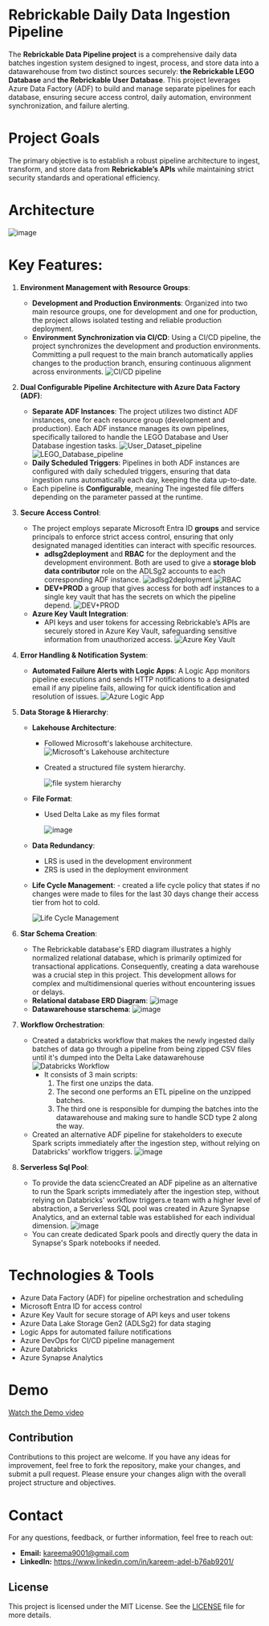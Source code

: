 # Rebrickable Daily Data Ingestion Pipeline

The **Rebrickable Data Pipeline project** is a comprehensive daily data batches ingestion system designed to ingest, process, and store data into a datawarehouse from two distinct sources securely: **the Rebrickable LEGO Database** and **the Rebrickable User Database**.
This project leverages Azure Data Factory (ADF) to build and manage separate pipelines for each database, ensuring secure access control, daily automation, environment synchronization, and failure alerting.
# Project Goals

The primary objective is to establish a robust pipeline architecture to ingest, transform, and store data from **Rebrickable’s APIs** while maintaining strict security standards and operational efficiency.
# Architecture
![image](https://github.com/user-attachments/assets/82dcfffb-772b-41ef-b789-5354112345e5)


# Key Features:

1. **Environment Management with Resource Groups**:
    - **Development and Production Environments**: 
        Organized into two main resource groups, one for development and one for production, the project allows isolated testing and reliable production deployment.
    - **Environment Synchronization via CI/CD**: 
        Using a CI/CD pipeline, the project synchronizes the development and production environments. Committing a pull request to the main branch automatically applies changes to the production branch, ensuring continuous alignment across environments.
        ![CI/CD pipeline](https://github.com/KareemAdel10/Rebrickable-Data-Pipeline/blob/main/Images/CI-CD%20pipeline.png)

2. **Dual Configurable Pipeline Architecture with Azure Data Factory (ADF)**:
    - **Separate ADF Instances**: 
        The project utilizes two distinct ADF instances, one for each resource group (development and production). Each ADF instance manages its own pipelines, specifically tailored to handle the LEGO Database and User Database ingestion tasks.
            ![User_Dataset_pipeline](https://github.com/KareemAdel10/Rebrickable-Data-Pipeline/blob/main/Images/Database%20pipeline.png)
            ![LEGO_Database_pipeline](https://github.com/KareemAdel10/Rebrickable-Data-Pipeline/blob/main/Images/User_Dataset_pipeline.png)
    - **Daily Scheduled Triggers**: 
        Pipelines in both ADF instances are configured with daily scheduled triggers, ensuring that data ingestion runs automatically each day, keeping the data up-to-date.
    - Each pipeline is **Configurable**, meaning The ingested file differs depending on the parameter passed at the runtime.

3. **Secure Access Control**:
    - The project employs separate Microsoft Entra ID **groups** and service principals to enforce strict access control, ensuring that only designated managed identities can interact with specific resources.
        - **adlsg2deployment** and **RBAC** for the deployment and the development environment. Both are used to give a **storage blob data contributor** role on the ADLSg2 accounts to each corresponding ADF instance.
            ![adlsg2deployment](https://github.com/KareemAdel10/Rebrickable-Data-Pipeline/blob/main/Images/adlsg2deployment.png)
            ![RBAC](https://github.com/KareemAdel10/Rebrickable-Data-Pipeline/blob/main/Images/RBAC.png)
        - **DEV+PROD** a group that gives access for both adf instances to a single key vault that has the secrets on which the pipeline depend.
            ![DEV+PROD](https://github.com/KareemAdel10/Rebrickable-Data-Pipeline/blob/main/Images/Dev%2BPROD.png)
    - **Azure Key Vault Integration**: 
        - API keys and user tokens for accessing Rebrickable’s APIs are securely stored in Azure Key Vault, safeguarding sensitive information from unauthorized access.
            ![Azure Key Vault](https://github.com/KareemAdel10/Rebrickable-Data-Pipeline/blob/main/Images/Key%20Vault.png)

4. **Error Handling & Notification System**:
    - **Automated Failure Alerts with Logic Apps**: 
        A Logic App monitors pipeline executions and sends HTTP notifications to a designated email if any pipeline fails, allowing for quick identification and resolution of issues.
        ![Azure Logic App](https://github.com/KareemAdel10/Rebrickable-Data-Pipeline/blob/main/Images/Logic%20App.png)

5. **Data Storage & Hierarchy**:
    - **Lakehouse Architecture**:
        - Followed Microsoft's lakehouse architecture.
            ![Microsoft's Lakehouse architecture](https://github.com/user-attachments/assets/3ed1f78b-0de5-4193-ab1a-82852755fd9d)

        - Created a structured file system hierarchy.


            ![file system hierarchy](https://github.com/KareemAdel10/Rebrickable-Data-Pipeline/blob/main/Images/File%20hierarchy.png)
    - **File Format**:
      - Used Delta Lake as my files format


          ![image](https://github.com/user-attachments/assets/edab5cf4-3ef2-4395-9dff-426a5e1c88c9)

    - **Data Redundancy**:
        - LRS is used in the development environment
        - ZRS is used in the deployment environment
    - **Life Cycle Management**:
            - created a life cycle policy that states if no changes were made to files for the last 30 days change their access tier from hot to cold.
      
        ![Life Cycle Management](https://github.com/KareemAdel10/Rebrickable-Data-Pipeline/blob/main/Images/Life%20Cycle%20Management.png)
6. **Star Schema Creation**:
   - The Rebrickable database's ERD diagram illustrates a highly normalized relational database, which is primarily optimized for transactional applications. Consequently, creating a data warehouse was a crucial step in this project. This development allows for complex and multidimensional queries without encountering issues or delays.
   - **Relational database ERD Diagram**:
     ![image](https://github.com/user-attachments/assets/3992325e-84d8-4d7e-b1cc-2ce700cae1ff)
   - **Datawarehouse starschema**:
     ![image](https://github.com/user-attachments/assets/d881440b-aca3-4fe2-a80a-d6e10de1d67d)

7. **Workflow Orchestration**:
   - Created a databricks workflow that makes the newly ingested daily batches of data go through a pipeline from being zipped CSV files until it's dumped into the Delta Lake datawarehouse
     ![Databricks Workflow](https://github.com/user-attachments/assets/89116020-4ea9-4921-84c4-873a43abb9d3)
       - It consists of 3 main scripts:
         1. The first one unzips the data.
         2. The second one performs an ETL pipeline on the unzipped batches.
         3. The third one is responsible for dumping the batches into the datawarehouse and making sure to handle SCD type 2 along the way.
   - Created an alternative ADF pipeline for stakeholders to execute Spark scripts immediately after the ingestion step, without relying on Databricks' workflow triggers.
     ![image](https://github.com/user-attachments/assets/85a4d243-18e9-437e-af26-aacac5041bb2)

8. **Serverless Sql Pool**:
   - To provide the data sciencCreated an ADF pipeline as an alternative to run the Spark scripts immediately after the ingestion step, without relying on Databricks' workflow triggers.e team with a higher level of abstraction, a Serverless SQL pool was created in Azure Synapse Analytics, and an external table was established for each individual dimension.
     ![image](https://github.com/user-attachments/assets/d737e46b-5ee6-42ca-bd0d-4b5ffac1ca3d)
   - You can create dedicated Spark pools and directly query the data in Synapse's Spark notebooks if needed.

# Technologies & Tools

- Azure Data Factory (ADF) for pipeline orchestration and scheduling
- Microsoft Entra ID for access control
- Azure Key Vault for secure storage of API keys and user tokens
- Azure Data Lake Storage Gen2 (ADLSg2) for data staging
- Logic Apps for automated failure notifications
- Azure DevOps for CI/CD pipeline management
- Azure Databricks
- Azure Synapse Analytics

# Demo 
 [Watch the Demo video](https://drive.google.com/file/d/1PlfhykV1NnD9h8OmOzipjKlj88jxd763/view?usp=sharing)

## Contribution

Contributions to this project are welcome. If you have any ideas for improvement, feel free to fork the repository, make your changes, and submit a pull request. Please ensure your changes align with the overall project structure and objectives.

# Contact

For any questions, feedback, or further information, feel free to reach out:
- **Email:** kareema9001@gmail.com
- **LinkedIn:** https://www.linkedin.com/in/kareem-adel-b76ab9201/

## License

This project is licensed under the MIT License. See the [LICENSE](LICENSE) file for more details.

